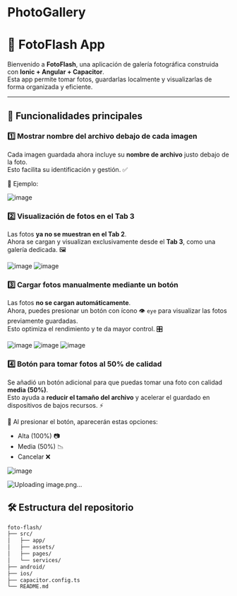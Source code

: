 # PhotoGallery

# 📸 FotoFlash App

Bienvenido a **FotoFlash**, una aplicación de galería fotográfica construida con **Ionic + Angular + Capacitor**.  
Esta app permite tomar fotos, guardarlas localmente y visualizarlas de forma organizada y eficiente.  

---

## 🚀 Funcionalidades principales

### 1️⃣ Mostrar nombre del archivo debajo de cada imagen
Cada imagen guardada ahora incluye su **nombre de archivo** justo debajo de la foto.  
Esto facilita su identificación y gestión. ✅

📁 Ejemplo:

![image](https://github.com/user-attachments/assets/8d2205a8-f371-40f9-8236-6ad6e497329b)

### 2️⃣ Visualización de fotos en el Tab 3
Las fotos **ya no se muestran en el Tab 2**.  
Ahora se cargan y visualizan exclusivamente desde el **Tab 3**, como una galería dedicada. 🖼️

![image](https://github.com/user-attachments/assets/96045869-5d1d-4590-8592-b78b610d91c6)
![image](https://github.com/user-attachments/assets/2d657702-61a2-462e-8c53-db1f2e160144)


### 3️⃣ Cargar fotos manualmente mediante un botón
Las fotos **no se cargan automáticamente**.  
Ahora, puedes presionar un botón con ícono 👁️ `eye` para visualizar las fotos previamente guardadas.  
Esto optimiza el rendimiento y te da mayor control. 🎛️

![image](https://github.com/user-attachments/assets/2995764f-3260-433a-afd6-d5703da5b651)
![image](https://github.com/user-attachments/assets/9d3aa5d2-dc8a-4d8a-b50d-838fdd6612d4)
![image](https://github.com/user-attachments/assets/ea588ccf-8de5-4722-b097-237e951a3b0b)


### 4️⃣ Botón para tomar fotos al 50% de calidad
Se añadió un botón adicional para que puedas tomar una foto con calidad **media (50%)**.  
Esto ayuda a **reducir el tamaño del archivo** y acelerar el guardado en dispositivos de bajos recursos. ⚡

🔘 Al presionar el botón, aparecerán estas opciones:

- Alta (100%) 📷
- Media (50%) 📉
- Cancelar ❌

![image](https://github.com/user-attachments/assets/e9965f66-ab78-400f-b107-884e38446db7)

![Uploading image.png…]()


## 🛠️ Estructura del repositorio

```bash
foto-flash/
├── src/
│   ├── app/
│   ├── assets/
│   ├── pages/
│   └── services/
├── android/
├── ios/
├── capacitor.config.ts
└── README.md
